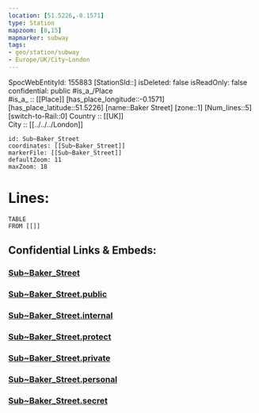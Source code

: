 ```yaml
---
location: [51.5226,-0.1571] 
type: Station 
mapzoom: [8,15] 
mapmarker: subway 
tags:
- geo/station/subway
- Europe/UK/City~London
---
```

SpocWebEntityId: 155883
[StationSId::] 
isDeleted: false
isReadOnly: false
confidential: public
#is_a_/Place  
#is_a_ :: [[Place]] 
[has_place_longitude::-0.1571] 
[has_place_latitude::51.5226] 
[name::Baker Street] 
[zone::1] 
[Num_lines::5] 
[switch-to-Rail::0] 
Country :: [[UK]]  
City :: [[../../../London]]  


```leaflet
id: Sub~Baker_Street
coordinates: [[Sub~Baker_Street]] 
markerFile: [[Sub~Baker_Street]] 
defaultZoom: 11 
maxZoom: 18
```


# Lines: 
```dataview
TABLE 
FROM [[]] 
```


## Confidential Links & Embeds: 

### [Sub~Baker_Street](/_Standards/Earth/Continent/Europe/Europe~North/UK/England/Regions~England/London,Greater/cities~GreaterLondon/Underground/Station/Sub~Baker_Street.md) 

### [Sub~Baker_Street.public](/_public/Earth/Continent/Europe/Europe~North/UK/England/Regions~England/London,Greater/cities~GreaterLondon/Underground/Station/Sub~Baker_Street.public.md) 

### [Sub~Baker_Street.internal](/_internal/Earth/Continent/Europe/Europe~North/UK/England/Regions~England/London,Greater/cities~GreaterLondon/Underground/Station/Sub~Baker_Street.internal.md) 

### [Sub~Baker_Street.protect](/_protect/Earth/Continent/Europe/Europe~North/UK/England/Regions~England/London,Greater/cities~GreaterLondon/Underground/Station/Sub~Baker_Street.protect.md) 

### [Sub~Baker_Street.private](/_private/Earth/Continent/Europe/Europe~North/UK/England/Regions~England/London,Greater/cities~GreaterLondon/Underground/Station/Sub~Baker_Street.private.md) 

### [Sub~Baker_Street.personal](/_personal/Earth/Continent/Europe/Europe~North/UK/England/Regions~England/London,Greater/cities~GreaterLondon/Underground/Station/Sub~Baker_Street.personal.md) 

### [Sub~Baker_Street.secret](/_secret/Earth/Continent/Europe/Europe~North/UK/England/Regions~England/London,Greater/cities~GreaterLondon/Underground/Station/Sub~Baker_Street.secret.md)

